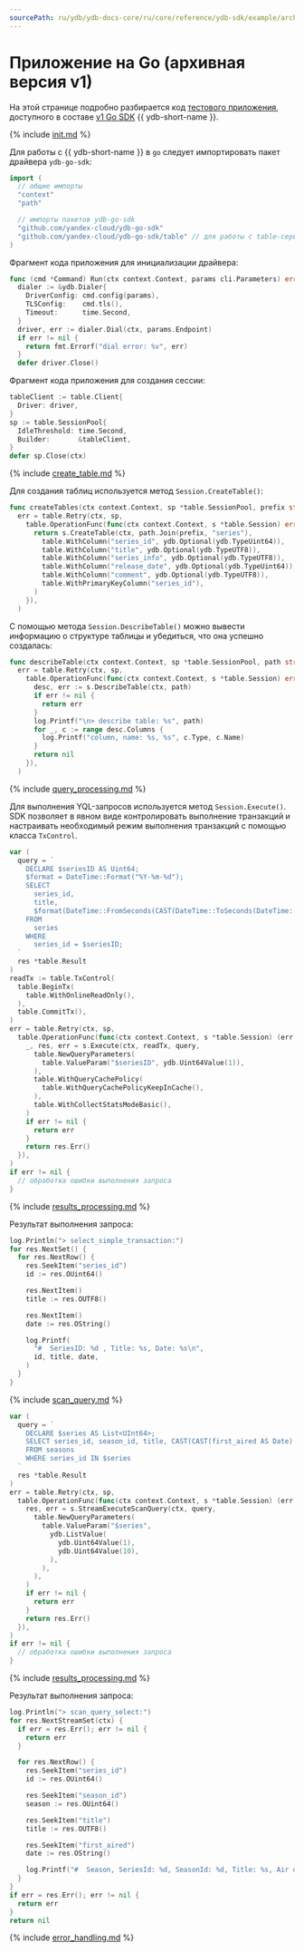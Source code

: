 ```yaml
---
sourcePath: ru/ydb/ydb-docs-core/ru/core/reference/ydb-sdk/example/archive/example-go-v1.md
---
```

# Приложение на Go (архивная версия v1)

На этой странице подробно разбирается код [тестового приложения](https://github.com/yandex-cloud/ydb-go-sdk/tree/v1.5.1/example/basic_example_v1), доступного в составе [v1 Go SDK](https://github.com/yandex-cloud/ydb-go-sdk/tree/v1.5.1) {{ ydb-short-name }}.

{% include [init.md](../_includes/steps/01_init.md) %}

Для работы с {{ ydb-short-name }} в `go` следует импортировать пакет драйвера `ydb-go-sdk`:

```go
import (
  // общие импорты
  "context"
  "path"

  // импорты пакетов ydb-go-sdk
  "github.com/yandex-cloud/ydb-go-sdk"
  "github.com/yandex-cloud/ydb-go-sdk/table" // для работы с table-сервисом
)
```

Фрагмент кода приложения для инициализации драйвера:

```go
func (cmd *Command) Run(ctx context.Context, params cli.Parameters) error {
  dialer := &ydb.Dialer{
    DriverConfig: cmd.config(params),
    TLSConfig:    cmd.tls(),
    Timeout:      time.Second,
  }
  driver, err := dialer.Dial(ctx, params.Endpoint)
  if err != nil {
    return fmt.Errorf("dial error: %v", err)
  }
  defer driver.Close()
```

Фрагмент кода приложения для создания сессии:

```go
tableClient := table.Client{
  Driver: driver,
}
sp := table.SessionPool{
  IdleThreshold: time.Second,
  Builder:       &tableClient,
}
defer sp.Close(ctx)
```

{% include [create_table.md](../_includes/steps/02_create_table.md) %}

Для создания таблиц используется метод `Session.CreateTable()`:

```go
func createTables(ctx context.Context, sp *table.SessionPool, prefix string) (err error) {
  err = table.Retry(ctx, sp,
    table.OperationFunc(func(ctx context.Context, s *table.Session) error {
      return s.CreateTable(ctx, path.Join(prefix, "series"),
        table.WithColumn("series_id", ydb.Optional(ydb.TypeUint64)),
        table.WithColumn("title", ydb.Optional(ydb.TypeUTF8)),
        table.WithColumn("series_info", ydb.Optional(ydb.TypeUTF8)),
        table.WithColumn("release_date", ydb.Optional(ydb.TypeUint64)),
        table.WithColumn("comment", ydb.Optional(ydb.TypeUTF8)),
        table.WithPrimaryKeyColumn("series_id"),
      )
    }),
  )
```

С помощью метода `Session.DescribeTable()` можно вывести информацию о структуре таблицы и убедиться, что она успешно создалась:

```go
func describeTable(ctx context.Context, sp *table.SessionPool, path string) (err error) {
  err = table.Retry(ctx, sp,
    table.OperationFunc(func(ctx context.Context, s *table.Session) error {
      desc, err := s.DescribeTable(ctx, path)
      if err != nil {
        return err
      }
      log.Printf("\n> describe table: %s", path)
      for _, c := range desc.Columns {
        log.Printf("column, name: %s, %s", c.Type, c.Name)
      }
      return nil
    }),
  )
```

{% include [query_processing.md](../_includes/steps/04_query_processing.md) %}

Для выполнения YQL-запросов используется метод `Session.Execute()`.
  SDK позволяет в явном виде контролировать выполнение транзакций и настраивать необходимый режим выполнения транзакций с помощью класса ```TxControl```.

```go
var (
  query = `
    DECLARE $seriesID AS Uint64;
    $format = DateTime::Format("%Y-%m-%d");
    SELECT
      series_id,
      title,
      $format(DateTime::FromSeconds(CAST(DateTime::ToSeconds(DateTime::IntervalFromDays(CAST(release_date AS Int16))) AS Uint32))) AS release_date
    FROM
      series
    WHERE
      series_id = $seriesID;
  `
  res *table.Result
)
readTx := table.TxControl(
  table.BeginTx(
    table.WithOnlineReadOnly(),
  ),
  table.CommitTx(),
)
err = table.Retry(ctx, sp,
  table.OperationFunc(func(ctx context.Context, s *table.Session) (err error) {
    _, res, err = s.Execute(ctx, readTx, query,
      table.NewQueryParameters(
        table.ValueParam("$seriesID", ydb.Uint64Value(1)),
      ),
      table.WithQueryCachePolicy(
        table.WithQueryCachePolicyKeepInCache(),
      ),
      table.WithCollectStatsModeBasic(),
    )
    if err != nil {
      return err
    }
    return res.Err()
  }),
)
if err != nil {
  // обработка ошибки выполнения запроса
}
```

{% include [results_processing.md](../_includes/steps/05_results_processing.md) %}

Результат выполнения запроса:

```go
log.Println("> select_simple_transaction:")
for res.NextSet() {
  for res.NextRow() {
    res.SeekItem("series_id")
    id := res.OUint64()

    res.NextItem()
    title := res.OUTF8()

    res.NextItem()
    date := res.OString()

    log.Printf(
      "#  SeriesID: %d , Title: %s, Date: %s\n",
      id, title, date,
    )
  }
}
```

{% include [scan_query.md](../_includes/steps/08_scan_query.md) %}

```go
var (
  query = `
    DECLARE $series AS List<UInt64>;
    SELECT series_id, season_id, title, CAST(CAST(first_aired AS Date) AS String) AS first_aired
    FROM seasons
    WHERE series_id IN $series
  `
  res *table.Result
)
err = table.Retry(ctx, sp,
  table.OperationFunc(func(ctx context.Context, s *table.Session) (err error) {
    res, err = s.StreamExecuteScanQuery(ctx, query,
      table.NewQueryParameters(
        table.ValueParam("$series",
          ydb.ListValue(
            ydb.Uint64Value(1),
            ydb.Uint64Value(10),
          ),
        ),
      ),
    )
    if err != nil {
      return err
    }
    return res.Err()
  }),
)
if err != nil {
  // обработка ошибки выполнения запроса
}
```

{% include [results_processing.md](../_includes/steps/08_scan_query.md) %}

Результат выполнения запроса:

```go
log.Println("> scan_query_select:")
for res.NextStreamSet(ctx) {
  if err = res.Err(); err != nil {
    return err
  }

  for res.NextRow() {
    res.SeekItem("series_id")
    id := res.OUint64()

    res.SeekItem("season_id")
    season := res.OUint64()

    res.SeekItem("title")
    title := res.OUTF8()

    res.SeekItem("first_aired")
    date := res.OString()

    log.Printf("#  Season, SeriesId: %d, SeasonId: %d, Title: %s, Air date: %s\n", id, season, title, date)
  }
}
if err = res.Err(); err != nil {
  return err
}
return nil
```

{% include [error_handling.md](../_includes/steps/50_error_handling.md) %}
